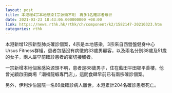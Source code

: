 ```yaml
---
layout: post
title: 本港增4宗本地感染1宗源頭不明　再多1名確診者離世
date: 2021-03-23 18:43:06.000000000 +08:00
link: https://news.rthk.hk/rthk/ch/component/k2/1582147-20210323.htm
categories: rthk
---
```


本港新增12宗新型肺炎確診個案，4宗是本地感染，3宗來自西營盤健身中心Ursus Fitness群組，患者包括沒有病徵的33歲男顧客，以及兩名分別38歲及51歲的女子，兩人屬早前確診患者的密切接觸者。

一宗新增本地個案感染源頭不明，患者是88歲男子，住在藍田平田邨平善樓，他曾光顧啟田商場「潮福龍蝦專門店」，這間食肆早前已有兩宗確診個案。

另外，伊利沙伯醫院一名89歲確診病人離世，本港累計204名確診患者死亡。
